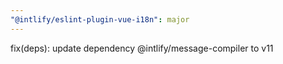 ```yaml
---
"@intlify/eslint-plugin-vue-i18n": major
---
```


fix(deps): update dependency @intlify/message-compiler to v11
